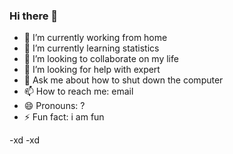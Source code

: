 ### Hi there 👋

- 🔭 I’m currently working from home
- 🌱 I’m currently learning statistics
- 👯 I’m looking to collaborate on my life
- 🤔 I’m looking for help with expert
- 💬 Ask me about how to shut down the computer
- 📫 How to reach me: email
- 😄 Pronouns: ?
- ⚡ Fun fact: i am fun

-xd
 -xd
<!--
**cwpau0/cwpau0** is a ✨ _special_ ✨ repository because its `README.md` (this file) appears on your GitHub profile.

Here are some ideas to get you started:

- 🔭 I’m currently working from home
- 🌱 I’m currently learning ENGG2780
- 👯 I’m looking to collaborate on my life
- 🤔 I’m looking for help with expert
- 💬 Ask me about how to shut down the computer
- 📫 How to reach me: email
- 😄 Pronouns: ?
- ⚡ Fun fact: i am fun
-->
